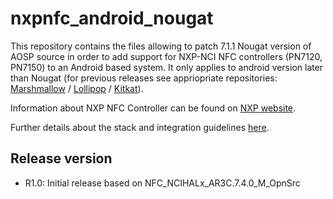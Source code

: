 # nxpnfc_android_nougat

This repository contains the files allowing to patch 7.1.1 Nougat version of AOSP source in order to add support for NXP-NCI NFC controllers (PN7120, PN7150) to an Android based system.
It only applies to android version later than Nougat (for previous releases see appriopriate repositories: 
[Marshmallow](https://github.com/NXPNFCLinux/nxpnfc_android_marshmallow) / [Lollipop](https://github.com/NXPNFCLinux/nxpnfc_android_lollipop) / [Kitkat](https://github.com/NXPNFCLinux/nxpnfc_android_kitkat)).

Information about NXP NFC Controller can be found on [NXP website](https://www.nxp.com/products/identification-and-security/nfc/nfc-reader-ics:NFC-READER).

Further details about the stack and integration guidelines [here](https://github.com/NXPNFCLinux/nxpnfc_android_marshmallow/blob/master/AN11690%20-%20NXPNCI%20Android%20Porting%20Guidelines.pdf).

Release version
---------------
 * R1.0: Initial release based on NFC_NCIHALx_AR3C.7.4.0_M_OpnSrc
